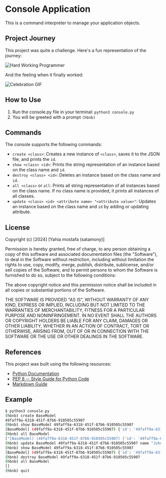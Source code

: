 # Console Application

This is a command interpreter to manage your application objects.

## Project Journey

This project was quite a challenge. Here's a fun representation of the journey:

![Hard Working Programmer](https://miro.medium.com/v2/resize:fit:1200/1*Z734b4vj4xRYgFLaPfWvvg.png)

And the feeling when it finally worked:

![Celebration GIF](https://media.tenor.com/EDcalEQLFJYAAAAd/gojo-gojo-satoru.gif)

## How to Use

1. Run the console.py file in your terminal: `python3 console.py`
2. You will be greeted with a prompt `(hbnb)`

## Commands

The console supports the following commands:

- `create <class>`: Creates a new instance of `<class>`, saves it to the JSON file, and prints the `id`.
- `show <class> <id>`: Prints the string representation of an instance based on the class name and `id`.
- `destroy <class> <id>`: Deletes an instance based on the class name and `id`.
- `all <class>` or `all`: Prints all string representation of all instances based on the class name. If no class name is provided, it prints all instances of all classes.
- `update <class> <id> <attribute name> "<attribute value>"`: Updates an instance based on the class name and `id` by adding or updating attribute.

## License

Copyright (c) [2024] [Yahia mostafa (satamony)]

Permission is hereby granted, free of charge, to any person obtaining a copy of this software and associated documentation files (the "Software"), to deal in the Software without restriction, including without limitation the rights to use, copy, modify, merge, publish, distribute, sublicense, and/or sell copies of the Software, and to permit persons to whom the Software is furnished to do so, subject to the following conditions:

The above copyright notice and this permission notice shall be included in all copies or substantial portions of the Software.

THE SOFTWARE IS PROVIDED "AS IS", WITHOUT WARRANTY OF ANY KIND, EXPRESS OR IMPLIED, INCLUDING BUT NOT LIMITED TO THE WARRANTIES OF MERCHANTABILITY, FITNESS FOR A PARTICULAR PURPOSE AND NONINFRINGEMENT. IN NO EVENT SHALL THE AUTHORS OR COPYRIGHT HOLDERS BE LIABLE FOR ANY CLAIM, DAMAGES OR OTHER LIABILITY, WHETHER IN AN ACTION OF CONTRACT, TORT OR OTHERWISE, ARISING FROM, OUT OF OR IN CONNECTION WITH THE SOFTWARE OR THE USE OR OTHER DEALINGS IN THE SOFTWARE.

## References

This project was built using the following resources:

- [Python Documentation](https://docs.python.org/3/)
- [PEP 8 -- Style Guide for Python Code](https://pep8.org/)
- [Markdown Guide](https://www.markdownguide.org/)

## Example

```bash
$ python3 console.py
(hbnb) create BaseModel
49faff9a-6318-451f-87b6-910505c55907
(hbnb) show BaseModel 49faff9a-6318-451f-87b6-910505c55907
[BaseModel] (49faff9a-6318-451f-87b6-910505c55907) {'id': '49faff9a-6318-451f-87b6-910505c55907', 'created_at': datetime.datetime(2022, 2, 23, 21, 30, 55, 987259), 'updated_at': datetime.datetime(2022, 2, 23, 21, 30, 55, 987259)}
(hbnb) all BaseModel
["[BaseModel] (49faff9a-6318-451f-87b6-910505c55907) {'id': '49faff9a-6318-451f-87b6-910505c55907', 'created_at': datetime.datetime(2022, 2, 23, 21, 30, 55, 987259), 'updated_at': datetime.datetime(2022, 2, 23, 21, 30, 55, 987259)}"]
(hbnb) update BaseModel 49faff9a-6318-451f-87b6-910505c55907 name "John"
(hbnb) show BaseModel 49faff9a-6318-451f-87b6-910505c55907
[BaseModel] (49faff9a-6318-451f-87b6-910505c55907) {'id': '49faff9a-6318-451f-87b6-910505c55907', 'created_at': datetime.datetime(2022, 2, 23, 21, 30, 55, 987259), 'updated_at': datetime.datetime(2022, 2, 23, 21, 30, 55, 987259), 'name': 'John'}
(hbnb) destroy BaseModel 49faff9a-6318-451f-87b6-910505c55907
(hbnb) all BaseModel
[]
(hbnb) quit



